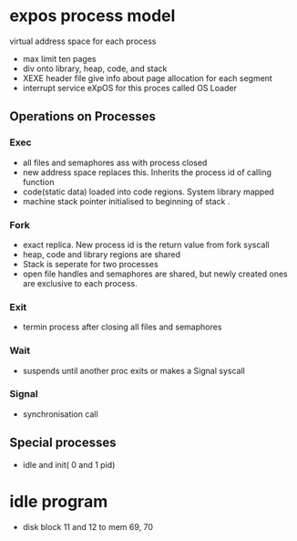 # expos process model

virtual address space for each process

- max limit ten pages
- div onto library, heap, code, and stack
- XEXE header file give info about page allocation for each segment
- interrupt service eXpOS for this proces called OS Loader

## Operations on Processes

### Exec

- all files and semaphores ass with process closed
- new address space replaces this. Inherits the process id of calling function
- code(static data) loaded into code regions. System library mapped
- machine stack pointer initialised to beginning of stack .

### Fork

- exact replica. New process id is the return value from fork syscall
- heap, code and library regions are shared
- Stack is seperate for two processes
- open file handles and semaphores are shared, but newly created ones are exclusive to each process.

### Exit

- termin process after closing all files and semaphores

### Wait

- suspends until another proc exits or makes a Signal syscall

### Signal

- synchronisation call

## Special processes

- idle and init( 0 and 1 pid)

# idle program

- disk block 11 and 12 to mem 69, 70
